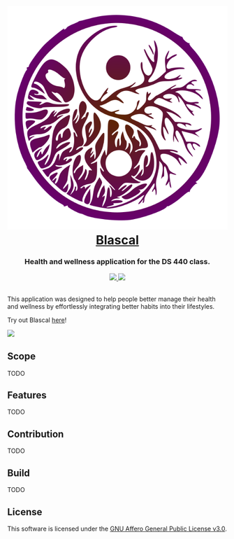 <h1 align="center">
  <a href="https://personal.psu.edu/wak5122/blascal.html">
    <img src="LOGO.svg"/><br>Blascal
  </a>
</h1>

<h3 align="center">Health and wellness application for the DS 440 class.</h3>

<div align="center">
  <a href="https://github.com/syswl/blascal">
    <img src="https://img.shields.io/badge/Development%20Status-Active-brightgreen"/>
  </a>
  <a href="https://github.com/syswl/blascal">
    <img src="https://img.shields.io/discord/temp?logo=discord"/>
  </a>
</div>
<br/>

This application was designed to help people better manage their health and wellness by effortlessly integrating better habits into their lifestyles.

Try out Blascal [here](https://personal.psu.edu/wak5122/blascal.html)!

![](SAMPLE.png)

## Scope

TODO

## Features

TODO

## Contribution

TODO

## Build

TODO

## License

This software is licensed under the <a href="LICENSE">GNU Affero General Public License v3.0</a>.
